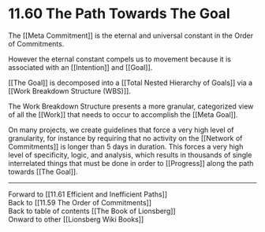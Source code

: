 # 11.60 The Path Towards The Goal

The [[Meta Commitment]] is the eternal and universal constant in the Order of Commitments.

However the eternal constant compels us to movement because it is associated with an [[Intention]] and [[Goal]]. 

[[The Goal]] is decomposed into a [[Total Nested Hierarchy of Goals]] via a [[Work Breakdown Structure (WBS)]]. 

The Work Breakdown Structure presents a more granular, categorized view of all the [[Work]] that needs to occur to accomplish the [[Meta Goal]]. 

On many projects, we create guidelines that force a very high level of granularity, for instance by requiring that no activity on the [[Network of Commitments]] is longer than 5 days in duration. This forces a very high level of specificity, logic, and analysis, which results in thousands of single interrelated things that must be done in order to [[Progress]] along the path towards [[The Goal]]. 

___

Forward to [[11.61 Efficient and Inefficient Paths]]  
Back to [[11.59 The Order of Commitments]]  
Back to table of contents [[The Book of Lionsberg]]  
Onward to other [[Lionsberg Wiki Books]]  
